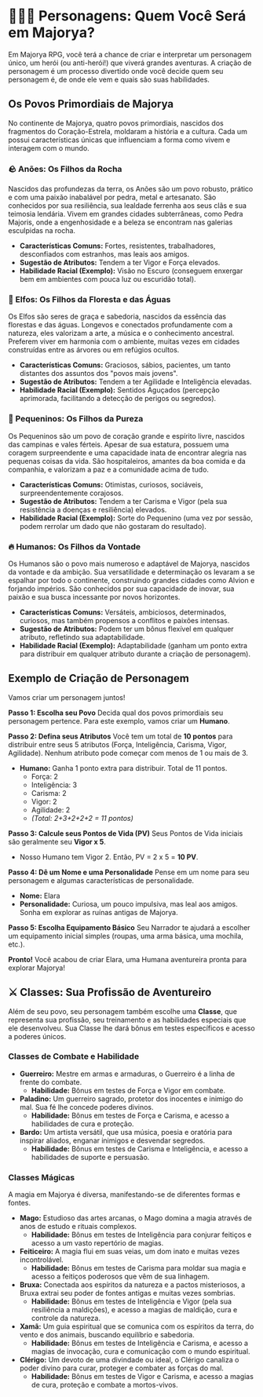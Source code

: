 # 🧑‍🤝‍🧑 Personagens: Quem Você Será em Majorya?

Em Majorya RPG, você terá a chance de criar e interpretar um personagem único, um herói (ou anti-herói!) que viverá grandes aventuras. A criação de personagem é um processo divertido onde você decide quem seu personagem é, de onde ele vem e quais são suas habilidades.

## Os Povos Primordiais de Majorya

No continente de Majorya, quatro povos primordiais, nascidos dos fragmentos do Coração-Estrela, moldaram a história e a cultura. Cada um possui características únicas que influenciam a forma como vivem e interagem com o mundo.

### 🪨 Anões: Os Filhos da Rocha

Nascidos das profundezas da terra, os Anões são um povo robusto, prático e com uma paixão inabalável por pedra, metal e artesanato. São conhecidos por sua resiliência, sua lealdade ferrenha aos seus clãs e sua teimosia lendária. Vivem em grandes cidades subterrâneas, como Pedra Majoris, onde a engenhosidade e a beleza se encontram nas galerias esculpidas na rocha.

*   **Características Comuns:** Fortes, resistentes, trabalhadores, desconfiados com estranhos, mas leais aos amigos.
*   **Sugestão de Atributos:** Tendem a ter Vigor e Força elevados.
*   **Habilidade Racial (Exemplo):** Visão no Escuro (conseguem enxergar bem em ambientes com pouca luz ou escuridão total).

### 🌿 Elfos: Os Filhos da Floresta e das Águas

Os Elfos são seres de graça e sabedoria, nascidos da essência das florestas e das águas. Longevos e conectados profundamente com a natureza, eles valorizam a arte, a música e o conhecimento ancestral. Preferem viver em harmonia com o ambiente, muitas vezes em cidades construídas entre as árvores ou em refúgios ocultos.

*   **Características Comuns:** Graciosos, sábios, pacientes, um tanto distantes dos assuntos dos "povos mais jovens".
*   **Sugestão de Atributos:** Tendem a ter Agilidade e Inteligência elevadas.
*   **Habilidade Racial (Exemplo):** Sentidos Aguçados (percepção aprimorada, facilitando a detecção de perigos ou segredos).

### 🌱 Pequeninos: Os Filhos da Pureza

Os Pequeninos são um povo de coração grande e espírito livre, nascidos das campinas e vales férteis. Apesar de sua estatura, possuem uma coragem surpreendente e uma capacidade inata de encontrar alegria nas pequenas coisas da vida. São hospitaleiros, amantes da boa comida e da companhia, e valorizam a paz e a comunidade acima de tudo.

*   **Características Comuns:** Otimistas, curiosos, sociáveis, surpreendentemente corajosos.
*   **Sugestão de Atributos:** Tendem a ter Carisma e Vigor (pela sua resistência a doenças e resiliência) elevados.
*   **Habilidade Racial (Exemplo):** Sorte do Pequenino (uma vez por sessão, podem rerrolar um dado que não gostaram do resultado).

### 🔥 Humanos: Os Filhos da Vontade

Os Humanos são o povo mais numeroso e adaptável de Majorya, nascidos da vontade e da ambição. Sua versatilidade e determinação os levaram a se espalhar por todo o continente, construindo grandes cidades como Alvion e forjando impérios. São conhecidos por sua capacidade de inovar, sua paixão e sua busca incessante por novos horizontes.

*   **Características Comuns:** Versáteis, ambiciosos, determinados, curiosos, mas também propensos a conflitos e paixões intensas.
*   **Sugestão de Atributos:** Podem ter um bônus flexível em qualquer atributo, refletindo sua adaptabilidade.
*   **Habilidade Racial (Exemplo):** Adaptabilidade (ganham um ponto extra para distribuir em qualquer atributo durante a criação de personagem).

## Exemplo de Criação de Personagem

Vamos criar um personagem juntos!

**Passo 1: Escolha seu Povo**
Decida qual dos povos primordiais seu personagem pertence. Para este exemplo, vamos criar um **Humano**.

**Passo 2: Defina seus Atributos**
Você tem um total de **10 pontos** para distribuir entre seus 5 atributos (Força, Inteligência, Carisma, Vigor, Agilidade). Nenhum atributo pode começar com menos de 1 ou mais de 3.

*   **Humano:** Ganha 1 ponto extra para distribuir. Total de 11 pontos.
    *   Força: 2
    *   Inteligência: 3
    *   Carisma: 2
    *   Vigor: 2
    *   Agilidade: 2
    *   *(Total: 2+3+2+2+2 = 11 pontos)*

**Passo 3: Calcule seus Pontos de Vida (PV)**
Seus Pontos de Vida iniciais são geralmente seu **Vigor x 5**.

*   Nosso Humano tem Vigor 2. Então, PV = 2 x 5 = **10 PV**.

**Passo 4: Dê um Nome e uma Personalidade**
Pense em um nome para seu personagem e algumas características de personalidade.

*   **Nome:** Elara
*   **Personalidade:** Curiosa, um pouco impulsiva, mas leal aos amigos. Sonha em explorar as ruínas antigas de Majorya.

**Passo 5: Escolha Equipamento Básico**
Seu Narrador te ajudará a escolher um equipamento inicial simples (roupas, uma arma básica, uma mochila, etc.).

**Pronto!** Você acabou de criar Elara, uma Humana aventureira pronta para explorar Majorya!

## ⚔️ Classes: Sua Profissão de Aventureiro

Além de seu povo, seu personagem também escolhe uma **Classe**, que representa sua profissão, seu treinamento e as habilidades especiais que ele desenvolveu. Sua Classe lhe dará bônus em testes específicos e acesso a poderes únicos.

### Classes de Combate e Habilidade

*   **Guerreiro:** Mestre em armas e armaduras, o Guerreiro é a linha de frente do combate.
    *   **Habilidade:** Bônus em testes de Força e Vigor em combate.
*   **Paladino:** Um guerreiro sagrado, protetor dos inocentes e inimigo do mal. Sua fé lhe concede poderes divinos.
    *   **Habilidade:** Bônus em testes de Força e Carisma, e acesso a habilidades de cura e proteção.
*   **Bardo:** Um artista versátil, que usa música, poesia e oratória para inspirar aliados, enganar inimigos e desvendar segredos.
    *   **Habilidade:** Bônus em testes de Carisma e Inteligência, e acesso a habilidades de suporte e persuasão.

### Classes Mágicas

A magia em Majorya é diversa, manifestando-se de diferentes formas e fontes.

*   **Mago:** Estudioso das artes arcanas, o Mago domina a magia através de anos de estudo e rituais complexos.
    *   **Habilidade:** Bônus em testes de Inteligência para conjurar feitiços e acesso a um vasto repertório de magias.
*   **Feiticeiro:** A magia flui em suas veias, um dom inato e muitas vezes incontrolável.
    *   **Habilidade:** Bônus em testes de Carisma para moldar sua magia e acesso a feitiços poderosos que vêm de sua linhagem.
*   **Bruxa:** Conectada aos espíritos da natureza e a pactos misteriosos, a Bruxa extrai seu poder de fontes antigas e muitas vezes sombrias.
    *   **Habilidade:** Bônus em testes de Inteligência e Vigor (pela sua resiliência a maldições), e acesso a magias de maldição, cura e controle da natureza.
*   **Xamã:** Um guia espiritual que se comunica com os espíritos da terra, do vento e dos animais, buscando equilíbrio e sabedoria.
    *   **Habilidade:** Bônus em testes de Inteligência e Carisma, e acesso a magias de invocação, cura e comunicação com o mundo espiritual.
*   **Clérigo:** Um devoto de uma divindade ou ideal, o Clérigo canaliza o poder divino para curar, proteger e combater as forças do mal.
    *   **Habilidade:** Bônus em testes de Vigor e Carisma, e acesso a magias de cura, proteção e combate a mortos-vivos.